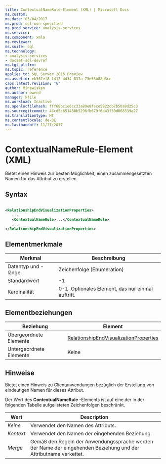 ```yaml
---
title: ContextualNameRule-Element (XML) | Microsoft Docs
ms.custom: 
ms.date: 03/04/2017
ms.prod: sql-non-specified
ms.prod_service: analysis-services
ms.service: 
ms.component: xmla
ms.reviewer: 
ms.suite: sql
ms.technology:
- analysis-services
- docset-sql-devref
ms.tgt_pltfrm: 
ms.topic: reference
applies_to: SQL Server 2016 Preview
ms.assetid: eb567ef8-f412-4d34-837a-75e53b88b3ce
caps.latest.revision: "6"
author: Minewiskan
ms.author: owend
manager: kfile
ms.workload: Inactive
ms.openlocfilehash: fff68bc1e6cc33a89e8fece5922cb7b50a9d25c3
ms.sourcegitcommit: 44cd5c651488b5296fb679f6d43f50d068339a27
ms.translationtype: HT
ms.contentlocale: de-DE
ms.lasthandoff: 11/17/2017
---
```

# <a name="contextualnamerule-element-xml"></a>ContextualNameRule-Element (XML)
  Bietet einen Hinweis zur besten Möglichkeit, einen zusammengesetzten Namen für das Attribut zu erstellen.  
  
## <a name="syntax"></a>Syntax  
  
```xml  
  
<RelationshipEndVisualizationProperties>  
   ...  
   <ContextualNameRule>...</ContextualNameRule>  
   ...  
</RelationshipEndVisualizationProperties>  
```  
  
## <a name="element-characteristics"></a>Elementmerkmale  
  
|Merkmal|Beschreibung|  
|--------------------|-----------------|  
|Datentyp und -länge|Zeichenfolge (Enumeration)|  
|Standardwert|-1|  
|Kardinalität|0-1: Optionales Element, das nur einmal auftritt.|  
  
## <a name="element-relationships"></a>Elementbeziehungen  
  
|Beziehung|Element|  
|------------------|-------------|  
|Übergeordnete Elemente|[RelationshipEndVisualizationProperties](../../../analysis-services/scripting/data-type/relationshipendvisualizationproperties-data-type-assl.md)|  
|Untergeordnete Elemente|Keine|  
  
## <a name="remarks"></a>Hinweise  
 Bietet einen Hinweis zu Clientanwendungen bezüglich der Erstellung von eindeutigen Namen für dieses Attribut.  
  
 Der Wert des **ContextualNameRule** -Elements ist auf eine der in der folgenden Tabelle aufgelisteten Zeichenfolgen beschränkt.  
  
|Wert|Description|  
|-----------|-----------------|  
|*Keine*|Verwendet den Namen des Attributs.|  
|*Kontext*|Verwendet den Namen der eingehenden Beziehung.|  
|*Merge*|Gemäß den Regeln der Anwendungssprache werden der Name der eingehenden Beziehung und der Attributname verkettet.|  
  
  
